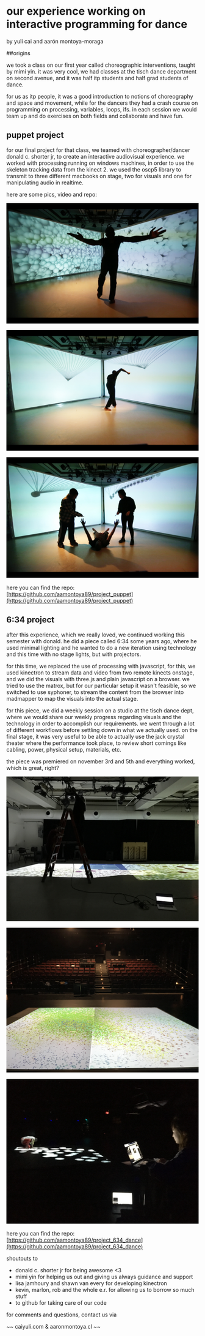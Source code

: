 # our experience working on interactive programming for dance
by yuli cai and aarón montoya-moraga

##origins

we took a class on our first year called choreographic interventions, taught
by mimi yin. it was very cool, we had classes at the tisch dance department
on second avenue, and it was half itp students and half grad students of dance.

for us as itp people, it was a good introduction to notions of choreography and space and movement, while for the dancers they had a crash course on programming on processing, variables, loops, ifs. in each session we would team up and do exercises on both fields and collaborate and have fun.

## puppet project

for our final project for that class, we teamed with choreographer/dancer donald c. shorter jr, to create an interactive audiovisual experience. we worked with processing running on windows machines, in order to use the skeleton tracking data from the kinect 2. we used the oscp5 library to transmit to three different macbooks on stage, two for visuals and one for manipulating audio in realtime.

here are some pics, video and repo:

![puppet_00](https://github.com/aamontoya89/project_634_dance/raw/gh-pages/pics/puppet_00.jpg "puppet 00")

![puppet_01](https://github.com/aamontoya89/project_634_dance/raw/gh-pages/pics/puppet_01.jpg "puppet 01")

![puppet_02](https://github.com/aamontoya89/project_634_dance/raw/gh-pages/pics/puppet_02.jpg "puppet 02")

here you can find the repo:
[https://github.com/aamontoya89/project_puppet](https://github.com/aamontoya89/project_puppet)

## 6:34 project

after this experience, which we really loved, we continued working this semester with donald. he did a piece called 6:34 some years ago, where he used minimal lighting and he wanted to do a new iteration using technology and this time with no stage lights, but with projectors.

for this time, we replaced the use of processing with javascript, for this, we used kinectron to stream data and video from two remote kinects onstage, and we did the visuals with three.js and plain javascript on a browser. we tried to use the matrox, but for our particular setup it wasn't feasible, so we switched to use syphoner, to stream the content from the browser into madmapper to map the visuals into the actual stage.

for this piece, we did a weekly session on a studio at the tisch dance dept, where we would share our weekly progress regarding visuals and the technology in order to accomplish our requirements. we went through a lot of different workflows before settling down in what we actually used. on the final stage, it was very useful to be able to actually use the jack crystal theater where the performance took place, to review short comings like cabling, power, physical setup, materials, etc.

the piece was premiered on november 3rd and 5th and everything worked, which is great, right?

![634_00](https://github.com/aamontoya89/project_634_dance/raw/gh-pages/pics/634_00.jpg "634 00")

![634_01](https://github.com/aamontoya89/project_634_dance/raw/gh-pages/pics/634_01.jpg "634 01")

![634_02](https://github.com/aamontoya89/project_634_dance/raw/gh-pages/pics/634_02.jpg "634 02")

here you can find the repo:
[https://github.com/aamontoya89/project_634_dance](https://github.com/aamontoya89/project_634_dance)

shoutouts to
* donald c. shorter jr for being awesome <3
* mimi yin for helping us out and giving us always guidance and support
* lisa jamhoury and shawn van every for developing kinectron
* kevin, marlon, rob and the whole e.r. for allowing us to borrow so much stuff
* to github for taking care of our code

for comments and questions, contact us via

~~ caiyuli.com & aaronmontoya.cl ~~
